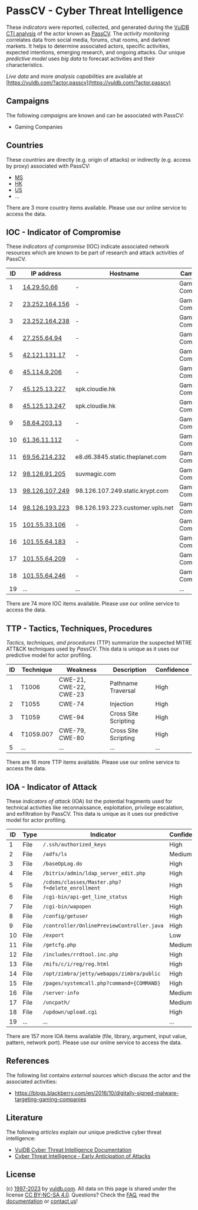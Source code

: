 # PassCV - Cyber Threat Intelligence

These _indicators_ were reported, collected, and generated during the [VulDB CTI analysis](https://vuldb.com/?kb.cti) of the actor known as [PassCV](https://vuldb.com/?actor.passcv). The _activity monitoring_ correlates data from social media, forums, chat rooms, and darknet markets. It helps to determine associated actors, specific activities, expected intentions, emerging research, and ongoing attacks. Our unique _predictive model_ uses _big data_ to forecast activities and their characteristics.

_Live data_ and more _analysis capabilities_ are available at [https://vuldb.com/?actor.passcv](https://vuldb.com/?actor.passcv)

## Campaigns

The following _campaigns_ are known and can be associated with PassCV:

* Gaming Companies

## Countries

These _countries_ are directly (e.g. origin of attacks) or indirectly (e.g. access by proxy) associated with PassCV:

* [MS](https://vuldb.com/?country.ms)
* [HK](https://vuldb.com/?country.hk)
* [US](https://vuldb.com/?country.us)
* ...

There are 3 more country items available. Please use our online service to access the data.

## IOC - Indicator of Compromise

These _indicators of compromise_ (IOC) indicate associated network resources which are known to be part of research and attack activities of PassCV.

ID | IP address | Hostname | Campaign | Confidence
-- | ---------- | -------- | -------- | ----------
1 | [14.29.50.66](https://vuldb.com/?ip.14.29.50.66) | - | Gaming Companies | High
2 | [23.252.164.156](https://vuldb.com/?ip.23.252.164.156) | - | Gaming Companies | High
3 | [23.252.164.238](https://vuldb.com/?ip.23.252.164.238) | - | Gaming Companies | High
4 | [27.255.64.94](https://vuldb.com/?ip.27.255.64.94) | - | Gaming Companies | High
5 | [42.121.131.17](https://vuldb.com/?ip.42.121.131.17) | - | Gaming Companies | High
6 | [45.114.9.206](https://vuldb.com/?ip.45.114.9.206) | - | Gaming Companies | High
7 | [45.125.13.227](https://vuldb.com/?ip.45.125.13.227) | spk.cloudie.hk | Gaming Companies | High
8 | [45.125.13.247](https://vuldb.com/?ip.45.125.13.247) | spk.cloudie.hk | Gaming Companies | High
9 | [58.64.203.13](https://vuldb.com/?ip.58.64.203.13) | - | Gaming Companies | High
10 | [61.36.11.112](https://vuldb.com/?ip.61.36.11.112) | - | Gaming Companies | High
11 | [69.56.214.232](https://vuldb.com/?ip.69.56.214.232) | e8.d6.3845.static.theplanet.com | Gaming Companies | High
12 | [98.126.91.205](https://vuldb.com/?ip.98.126.91.205) | suvmagic.com | Gaming Companies | High
13 | [98.126.107.249](https://vuldb.com/?ip.98.126.107.249) | 98.126.107.249.static.krypt.com | Gaming Companies | High
14 | [98.126.193.223](https://vuldb.com/?ip.98.126.193.223) | 98.126.193.223.customer.vpls.net | Gaming Companies | High
15 | [101.55.33.106](https://vuldb.com/?ip.101.55.33.106) | - | Gaming Companies | High
16 | [101.55.64.183](https://vuldb.com/?ip.101.55.64.183) | - | Gaming Companies | High
17 | [101.55.64.209](https://vuldb.com/?ip.101.55.64.209) | - | Gaming Companies | High
18 | [101.55.64.246](https://vuldb.com/?ip.101.55.64.246) | - | Gaming Companies | High
19 | ... | ... | ... | ...

There are 74 more IOC items available. Please use our online service to access the data.

## TTP - Tactics, Techniques, Procedures

_Tactics, techniques, and procedures_ (TTP) summarize the suspected MITRE ATT&CK techniques used by _PassCV_. This data is unique as it uses our predictive model for actor profiling.

ID | Technique | Weakness | Description | Confidence
-- | --------- | -------- | ----------- | ----------
1 | T1006 | CWE-21, CWE-22, CWE-23 | Pathname Traversal | High
2 | T1055 | CWE-74 | Injection | High
3 | T1059 | CWE-94 | Cross Site Scripting | High
4 | T1059.007 | CWE-79, CWE-80 | Cross Site Scripting | High
5 | ... | ... | ... | ...

There are 16 more TTP items available. Please use our online service to access the data.

## IOA - Indicator of Attack

These _indicators of attack_ (IOA) list the potential fragments used for technical activities like reconnaissance, exploitation, privilege escalation, and exfiltration by PassCV. This data is unique as it uses our predictive model for actor profiling.

ID | Type | Indicator | Confidence
-- | ---- | --------- | ----------
1 | File | `/.ssh/authorized_keys` | High
2 | File | `/adfs/ls` | Medium
3 | File | `/baseOpLog.do` | High
4 | File | `/bitrix/admin/ldap_server_edit.php` | High
5 | File | `/cdsms/classes/Master.php?f=delete_enrollment` | High
6 | File | `/cgi-bin/api-get_line_status` | High
7 | File | `/cgi-bin/wapopen` | High
8 | File | `/config/getuser` | High
9 | File | `/controller/OnlinePreviewController.java` | High
10 | File | `/export` | Low
11 | File | `/getcfg.php` | Medium
12 | File | `/includes/rrdtool.inc.php` | High
13 | File | `/mifs/c/i/reg/reg.html` | High
14 | File | `/opt/zimbra/jetty/webapps/zimbra/public` | High
15 | File | `/pages/systemcall.php?command={COMMAND}` | High
16 | File | `/server-info` | Medium
17 | File | `/uncpath/` | Medium
18 | File | `/updown/upload.cgi` | High
19 | ... | ... | ...

There are 157 more IOA items available (file, library, argument, input value, pattern, network port). Please use our online service to access the data.

## References

The following list contains _external sources_ which discuss the actor and the associated activities:

* https://blogs.blackberry.com/en/2016/10/digitally-signed-malware-targeting-gaming-companies

## Literature

The following _articles_ explain our unique predictive cyber threat intelligence:

* [VulDB Cyber Threat Intelligence Documentation](https://vuldb.com/?kb.cti)
* [Cyber Threat Intelligence - Early Anticipation of Attacks](https://www.scip.ch/en/?labs.20201022)

## License

(c) [1997-2023](https://vuldb.com/?kb.changelog) by [vuldb.com](https://vuldb.com/?kb.about). All data on this page is shared under the license [CC BY-NC-SA 4.0](https://creativecommons.org/licenses/by-nc-sa/4.0/). Questions? Check the [FAQ](https://vuldb.com/?kb.faq), read the [documentation](https://vuldb.com/?kb) or [contact us](https://vuldb.com/?contact)!
